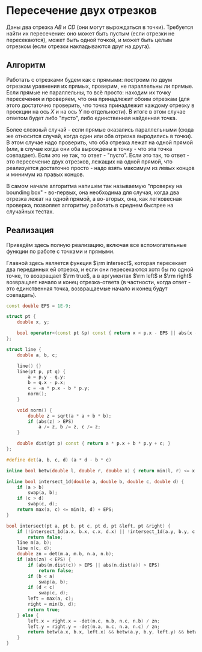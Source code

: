 # Пересечение двух отрезков

Даны два отрезка $AB$ и $CD$ (они могут вырождаться в точки). Требуется найти их пересечение: оно может быть пустым (если отрезки не пересекаются), может быть одной точкой, и может быть целым отрезком (если отрезки накладываются друг на друга).

## Алгоритм

Работать с отрезками будем как с прямыми: построим по двум отрезкам уравнения их прямых, проверим, не параллельны ли прямые. Если прямые не параллельны, то всё просто: находим их точку пересечения и проверяем, что она принадлежит обоим отрезкам (для этого достаточно проверить, что точка принадлежит каждому отрезку в проекции на ось $X$ и на ось $Y$ по отдельности). В итоге в этом случае ответом будет либо "пусто", либо единственная найденная точка.

Более сложный случай - если прямые оказались параллельными (сюда же относится случай, когда один или оба отрезка выродились в точки). В этом случае надо проверить, что оба отрезка лежат на одной прямой (или, в случае когда они оба вырождены в точку - что эта точка совпадает). Если это не так, то ответ - "пусто". Если это так, то ответ - это пересечение двух отрезков, лежащих на одной прямой, что реализуется достаточно просто - надо взять максимум из левых концов и минимум из правых концов.

В самом начале алгоритма напишем так называемую "проверку на bounding box" - во-первых, она необходима для случая, когда два отрезка лежат на одной прямой, а во-вторых, она, как легковесная проверка, позволяет алгоритму работать в среднем быстрее на случайных тестах.

## Реализация

Приведём здесь полную реализацию, включая все вспомогательные функции по работе с точками и прямыми.

Главной здесь является функция $\rm intersect$, которая пересекает два переданных ей отрезка, и если они пересекаются хотя бы по одной точке, то возвращает $\rm true$, а в аргументах $\rm left$ и $\rm right$ возвращает начало и конец отрезка-ответа (в частности, когда ответ - это единственная точка, возвращаемые начало и конец будут совпадать).

<!--- TODO: specify code snippet id -->
``` cpp
const double EPS = 1E-9;

struct pt {
    double x, y;

    bool operator<(const pt &p) const { return x < p.x - EPS || abs(x - p.x) < EPS && y < p.y - EPS; }
};

struct line {
    double a, b, c;

    line() {}
    line(pt p, pt q) {
        a = p.y - q.y;
        b = q.x - p.x;
        c = -a * p.x - b * p.y;
        norm();
    }

    void norm() {
        double z = sqrt(a * a + b * b);
        if (abs(z) > EPS)
            a /= z, b /= z, c /= z;
    }

    double dist(pt p) const { return a * p.x + b * p.y + c; }
};

#define det(a, b, c, d) (a * d - b * c)

inline bool betw(double l, double r, double x) { return min(l, r) <= x + EPS && x <= max(l, r) + EPS; }

inline bool intersect_1d(double a, double b, double c, double d) {
    if (a > b)
        swap(a, b);
    if (c > d)
        swap(c, d);
    return max(a, c) <= min(b, d) + EPS;
}

bool intersect(pt a, pt b, pt c, pt d, pt &left, pt &right) {
    if (!intersect_1d(a.x, b.x, c.x, d.x) || !intersect_1d(a.y, b.y, c.y, d.y))
        return false;
    line m(a, b);
    line n(c, d);
    double zn = det(m.a, m.b, n.a, n.b);
    if (abs(zn) < EPS) {
        if (abs(m.dist(c)) > EPS || abs(n.dist(a)) > EPS)
            return false;
        if (b < a)
            swap(a, b);
        if (d < c)
            swap(c, d);
        left = max(a, c);
        right = min(b, d);
        return true;
    } else {
        left.x = right.x = -det(m.c, m.b, n.c, n.b) / zn;
        left.y = right.y = -det(m.a, m.c, n.a, n.c) / zn;
        return betw(a.x, b.x, left.x) && betw(a.y, b.y, left.y) && betw(c.x, d.x, left.x) && betw(c.y, d.y, left.y);
    }
}
```
